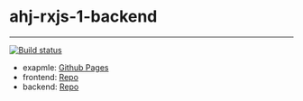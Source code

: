 # ahj-rxjs-1-backend
--------------------
[![Build status](https://ci.appveyor.com/api/projects/status/m0wiwxw1o0e5jnun?svg=true)](https://ci.appveyor.com/project/tarapiygin/ahj-rxjs-1-frontend)

- exapmle: <a href="https://tarapiygin.github.io/ahj-rxjs-1-frontend/">Github Pages</a>
- frontend: <a href="https://github.com/tarapiygin/ahj-rxjs-1-frontend/">Repo</a>
- backend: <a href="https://github.com/tarapiygin/ahj-rxjs-1-backend/">Repo</a>
